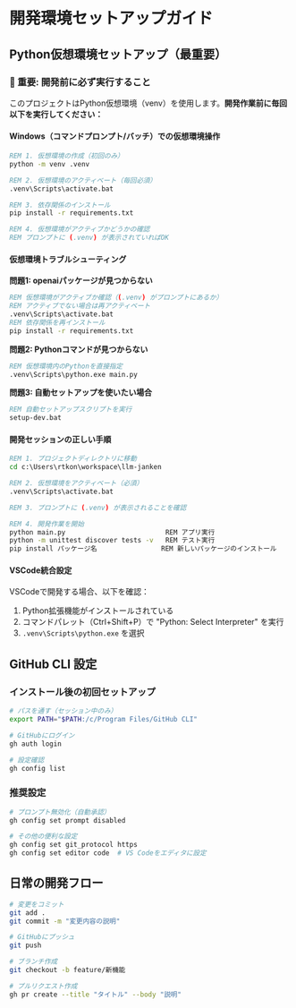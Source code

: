 # 開発環境セットアップガイド

## Python仮想環境セットアップ（最重要）

### 🚨 重要: 開発前に必ず実行すること

このプロジェクトはPython仮想環境（venv）を使用します。**開発作業前に毎回以下を実行してください：**

#### Windows（コマンドプロンプト/バッチ）での仮想環境操作
```bat
REM 1. 仮想環境の作成（初回のみ）
python -m venv .venv

REM 2. 仮想環境のアクティベート（毎回必須）
.venv\Scripts\activate.bat

REM 3. 依存関係のインストール
pip install -r requirements.txt

REM 4. 仮想環境がアクティブかどうかの確認
REM プロンプトに (.venv) が表示されていればOK
```

#### 仮想環境トラブルシューティング

**問題1: openaiパッケージが見つからない**
```bat
REM 仮想環境がアクティブか確認（(.venv) がプロンプトにあるか）
REM アクティブでない場合は再アクティベート
.venv\Scripts\activate.bat
REM 依存関係を再インストール
pip install -r requirements.txt
```

**問題2: Pythonコマンドが見つからない**
```bat
REM 仮想環境内のPythonを直接指定
.venv\Scripts\python.exe main.py
```

**問題3: 自動セットアップを使いたい場合**
```bat
REM 自動セットアップスクリプトを実行
setup-dev.bat
```

#### 開発セッションの正しい手順
```bat
REM 1. プロジェクトディレクトリに移動
cd c:\Users\rtkon\workspace\llm-janken

REM 2. 仮想環境をアクティベート（必須）
.venv\Scripts\activate.bat

REM 3. プロンプトに (.venv) が表示されることを確認

REM 4. 開発作業を開始
python main.py                         REM アプリ実行
python -m unittest discover tests -v   REM テスト実行
pip install パッケージ名                REM 新しいパッケージのインストール
```

#### VSCode統合設定
VSCodeで開発する場合、以下を確認：
1. Python拡張機能がインストールされている
2. コマンドパレット（Ctrl+Shift+P）で "Python: Select Interpreter" を実行
3. `.venv\Scripts\python.exe` を選択

## GitHub CLI 設定

### インストール後の初回セットアップ
```bash
# パスを通す（セッション中のみ）
export PATH="$PATH:/c/Program Files/GitHub CLI"

# GitHubにログイン
gh auth login

# 設定確認
gh config list
```

### 推奨設定
```bash
# プロンプト無効化（自動承認）
gh config set prompt disabled

# その他の便利な設定
gh config set git_protocol https
gh config set editor code  # VS Codeをエディタに設定
```

## 日常の開発フロー

```bash
# 変更をコミット
git add .
git commit -m "変更内容の説明"

# GitHubにプッシュ
git push

# ブランチ作成
git checkout -b feature/新機能

# プルリクエスト作成
gh pr create --title "タイトル" --body "説明"
```